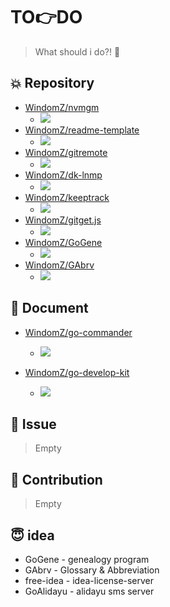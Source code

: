 # TO:point_right:DO

> What should i do?! :pushpin:

## :collision: Repository

- [WindomZ/nvmgm](https://github.com/WindomZ/nvmgm)
  - ![](https://img.shields.io/badge/Progress-10%25-orange.svg)
- [WindomZ/readme-template](https://github.com/WindomZ/readme-template)
  - ![](https://img.shields.io/badge/Progress-50%25-blue.svg)
- [WindomZ/gitremote](https://github.com/WindomZ/gitremote)
  - ![](https://img.shields.io/badge/Progress-0%25-orange.svg)
- [WindomZ/dk-lnmp](https://github.com/WindomZ/dk-lnmp)
  - ![](https://img.shields.io/badge/Progress-50%25-blue.svg)
- [WindomZ/keeptrack](https://github.com/WindomZ/keeptrack)
  - ![](https://img.shields.io/badge/Progress-0%25-orange.svg)
- [WindomZ/gitget.js](https://github.com/WindomZ/gitget.js)
  - ![](https://img.shields.io/badge/Progress-0%25-orange.svg)
- [WindomZ/GoGene](https://github.com/WindomZ/GoGene)
  - ![](https://img.shields.io/badge/Progress-0%25-orange.svg)
- [WindomZ/GAbrv](https://github.com/WindomZ/GAbrv)
  - ![](https://img.shields.io/badge/Progress-0%25-orange.svg)

## :page_with_curl: Document

- [WindomZ/go-commander](https://github.com/WindomZ/go-commander)
  - ![](https://img.shields.io/badge/Progress-20%25-orange.svg)

- [WindomZ/go-develop-kit](https://github.com/WindomZ/go-develop-kit)
  - ![](https://img.shields.io/badge/Progress-30%25-yellow.svg)

## :pill: Issue

> Empty

## :nut_and_bolt: Contribution

> Empty

## :innocent: idea

- GoGene - genealogy program
- GAbrv - Glossary & Abbreviation
- free-idea - idea-license-server
- GoAlidayu - alidayu sms server
